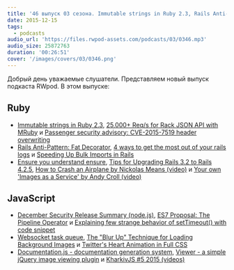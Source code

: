 ```yaml
---
title: '46 выпуск 03 сезона. Immutable strings in Ruby 2.3, Rails Anti-Pattern: Fat Decorator, Websocket task queue и прочее'
date: 2015-12-15
tags:
  - podcasts
audio_url: 'https://files.rwpod-assets.com/podcasts/03/0346.mp3'
audio_size: 25872763
duration: '00:26:51'
cover: '/images/covers/03/0346.png'
---
```


Добрый день уважаемые слушатели. Представляем новый выпуск подкаста RWpod. В этом выпуске:

## Ruby

- [Immutable strings in Ruby 2.3](https://wyeworks.com/blog/2015/12/1/immutable-strings-in-ruby-2-dot-3/), [25,000+ Req/s for Rack JSON API with MRuby](http://lucaguidi.com/2015/12/09/25000-requests-per-second-for-rack-json-api-with-mruby.html) и [Passenger security advisory: CVE-2015-7519 header overwriting](https://blog.phusion.nl/2015/12/07/cve-2015-7519/)
- [Rails Anti-Pattern: Fat Decorator](http://craftingruby.com/posts/2015/12/09/rails-antipattern-fat-decorator.html), [4 ways to get the most out of your rails logs](http://blog.scoutapp.com/articles/2015/12/09/4-ways-to-get-the-most-out-of-your-rails-logs) и [Speeding Up Bulk Imports in Rails](http://blog.codeship.com/speeding-up-bulk-imports-in-rails/)
- [Ensure you understand ensure](http://undefined-reference.org/2015/12/13/ensure-you-understand-ensure.html), [Tips for Upgrading Rails 3.2 to Rails 4.2.5](https://www.rubyplus.com/articles/2881), [How to Crash an Airplane by Nickolas Means (video)](https://www.youtube.com/watch?v=S2FUSr3WlPk) и [Your own 'Images as a Service' by Andy Croll (video)](https://www.youtube.com/watch?v=zhW1E6_YpC4)

## JavaScript

- [December Security Release Summary (node.js)](https://nodejs.org/en/blog/vulnerability/december-2015-security-releases/), [ES7 Proposal: The Pipeline Operator](https://github.com/mindeavor/es-pipeline-operator) и [Explaining few strange behavior of setTimeout() with code snippet](http://voidcanvas.com/strange-settimeout/)
- [Websocket task queue](http://wsq.rocks/), [The "Blur Up" Technique for Loading Background Images](https://css-tricks.com/the-blur-up-technique-for-loading-background-images/) и [Twitter's Heart Animation in Full CSS](https://medium.com/@OxyDesign/twitter-s-heart-animation-in-full-css-b1c00ca5b774)
- [Documentation.js - documentation generation system](http://documentation.js.org/), [Viewer - a simple jQuery image viewing plugin](http://fengyuanchen.github.io/viewer/) и [KharkivJS #5 2015 (videos)](https://www.youtube.com/playlist?list=PLnkLrCUX4Qh5I-IJ30tf51EQYmWTPWPx2)
